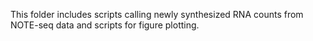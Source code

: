 This folder includes scripts calling newly synthesized RNA counts from NOTE-seq data and scripts for figure plotting.
